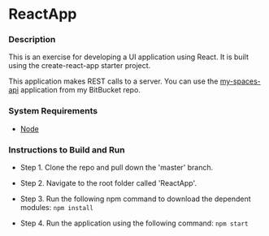 # ReactApp

### Description

This is an exercise for developing a UI application using React. It is built using the create-react-app starter project.

This application makes REST calls to a server. You can use the [my-spaces-api](https://bitbucket.org/amitrrao/my-spaces-api) application from my BitBucket repo.


### System Requirements
* [Node](https://nodejs.org/en/download/)

### Instructions to Build and Run
* Step 1. Clone the repo and pull down the 'master' branch.

* Step 2. Navigate to the root folder called 'ReactApp'.

* Step 3. Run the following npm command to download the dependent modules: `npm install`

* Step 4. Run the application using the following command: `npm start`
